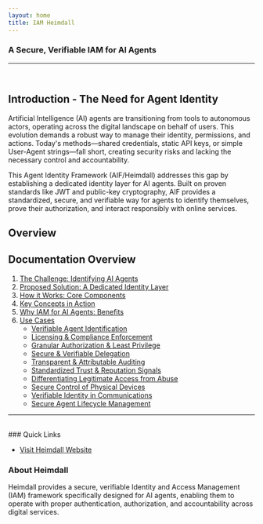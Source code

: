 ```yaml
---
layout: home
title: IAM Heimdall
---
```


### A Secure, Verifiable IAM for AI Agents
---

<br>

## Introduction - The Need for Agent Identity

Artificial Intelligence (AI) agents are transitioning from tools to autonomous actors, operating across the digital landscape on behalf of users. This evolution demands a robust way to manage their identity, permissions, and actions. Today's methods—shared credentials, static API keys, or simple User-Agent strings—fall short, creating security risks and lacking the necessary control and accountability.

This Agent Identity Framework (AIF/Heimdall) addresses this gap by establishing a dedicated identity layer for AI agents. Built on proven standards like JWT and public-key cryptography, AIF provides a standardized, secure, and verifiable way for agents to identify themselves, prove their authorization, and interact responsibly with online services.

## Overview

## Documentation Overview

1. [The Challenge: Identifying AI Agents](./Challenges.md)
2. [Proposed Solution: A Dedicated Identity Layer](./ProposedSolution.md)
3. [How it Works: Core Components](./CoreComponents.md)
4. [Key Concepts in Action](./KeyConcepts.md)
5. [Why IAM for AI Agents: Benefits](./ValueProposition.md)
6. [Use Cases](./UseCases.md)
   - [Verifiable Agent Identification](./use-cases/IDandAuth.md)
   - [Licensing & Compliance Enforcement](./use-cases/ComplianceEnforcement.md)
   - [Granular Authorization & Least Privilege](./use-cases/AuthandLeastPrivilege.md)
   - [Secure & Verifiable Delegation](./use-cases/delegationofauthority.md)
   - [Transparent & Attributable Auditing](./use-cases/AgentAuditing.md)
   - [Standardized Trust & Reputation Signals](/use-cases/trust-signals)
   - [Differentiating Legitimate Access from Abuse](./use-cases/BotAbuse.md)
   - [Secure Control of Physical Devices](./use-cases/PhysicalDevices.md)
   - [Verifiable Identity in Communications](./use-cases/VoiceVerification.md)
   - [Secure Agent Lifecycle Management](./use-cases/LifecycleManagement.md)

---

<br>
### Quick Links

- [Visit Heimdall Website](https://iamheimdall.com)

### About Heimdall

Heimdall provides a secure, verifiable Identity and Access Management (IAM) framework specifically designed for AI agents, enabling them to operate with proper authentication, authorization, and accountability across digital services.